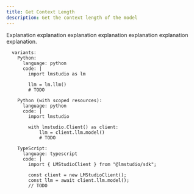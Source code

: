 ```yaml
---
title: Get Context Length
description: Get the context length of the model
---
```


Explanation explanation explanation explanation explanation explanation explanation.

```lms_code_snippet
  variants:
    Python:
      language: python
      code: |
        import lmstudio as lm

        llm = lm.llm()
        # TODO

    Python (with scoped resources):
      language: python
      code: |
        import lmstudio

        with lmstudio.Client() as client:
            llm = client.llm.model()
            # TODO

    TypeScript:
      language: typescript
      code: |
        import { LMStudioClient } from "@lmstudio/sdk";

        const client = new LMStudioClient();
        const llm = await client.llm.model();
        // TODO

```
